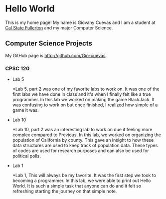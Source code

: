 # Hello World

This is my home page! My name is Giovany Cuevas and I am a student at [Cal State Fullerton](http://www.fullerton.edu/) and my major Computer Science.

## Computer Science Projects

My GitHub page is http://github.com/Gio-cuevas.

### CPSC 120

* Lab 5

  *Lab 5, part 2 was one of my favorite labs to work on. It was one of the first labs we have done in class and it's when I finally felt like a true programmer. In this lab we worked on making the game BlackJack. It was confusing to work on but once finished, I realized how simple of a game it was.

* Lab 10

  *Lab 10, part 2 was an interesting lab to work on due it feeling more complex compared to Previous. In this lab, we worked on organizing the population of California by county. This gave an insight to how these data structures are used to keep track of population data. These types of codes are used for research purposes and can also be used for political polls. 

* Lab 1

  *Lab 1, This will always be my favorite. It was the first step we took to becoming a programmer. In this lab, we were able to print out Hello World. It is such a simple task that anyone can do and it felt so refreshing starting the journey on that simple note.
